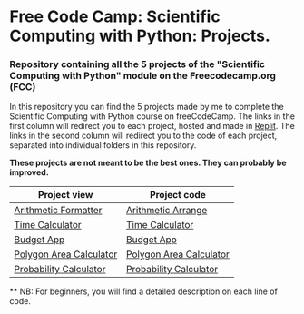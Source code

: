 # Free Code Camp: Scientific Computing with Python: Projects.
### Repository containing all the 5 projects of the "Scientific Computing with Python" module on the Freecodecamp.org (FCC)

In this repository you can find the 5 projects made by me to complete the Scientific Computing with Python course on freeCodeCamp. The links in the first column will redirect you to each project, hosted and made in [Replit](https://replit.com/). The links in the second column will redirect you to the code of each project, separated into individual folders in this repository.

**These projects are not meant to be the best ones. They can probably be improved.**

Project view | Project code  
-------- | --------  
[Arithmetic Formatter](https://replit.com/@SiwarNASRI/arithmeticarranger#main.py) | [Arithmetic Arrange](/fcc-arithmetic-formatter)  
[Time Calculator](https://replit.com/@SiwarNASRI/timecalculator#main.py) | [Time Calculator](/fcc-time-calculator)  
[Budget App](https://replit.com/@SiwarNASRI/Budget-App#main.py) | [Budget App](/fcc-budget-app)  
[Polygon Area Calculator](https://replit.com/@SiwarNASRI/Polygon-Area-Calculator#main.py) | [Polygon Area Calculator](/fcc-polygon-area-calculator)  
[Probability Calculator](https://replit.com/@SiwarNASRI/Probability-Calculator#main.py) | [Probability Calculator](/fcc-probability-calculator) 

** NB: For beginners, you will find a detailed description on each line of code.
